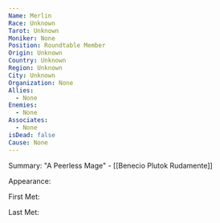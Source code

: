 ```yaml
---
Name: Merlin
Race: Unknown
Tarot: Unknown
Moniker: None
Position: Roundtable Member
Origin: Unknown
Country: Unknown
Region: Unknown
City: Unknown
Organization: None
Allies:
  - None
Enemies:
  - None
Associates:
  - None
isDead: false
Cause: None
---
```

Summary:
"A Peerless Mage" - [[Benecio Plutok Rudamente]]

Appearance: 

First Met: 

Last Met: 


